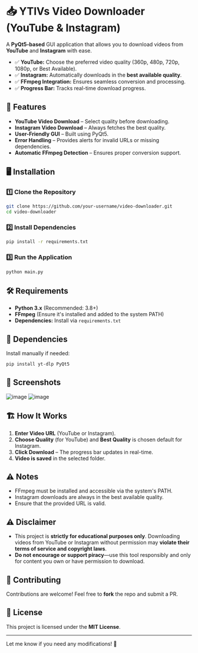 
# 📥 YTIVs Video Downloader (YouTube & Instagram)  

A **PyQt5-based** GUI application that allows you to download videos from **YouTube** and **Instagram** with ease.  
- ✅ **YouTube:** Choose the preferred video quality (360p, 480p, 720p, 1080p, or Best Available).  
- ✅ **Instagram:** Automatically downloads in the **best available quality**.  
- ✅ **FFmpeg Integration:** Ensures seamless conversion and processing.  
- ✅ **Progress Bar:** Tracks real-time download progress.  

## 🚀 Features  
- **YouTube Video Download** – Select quality before downloading.  
- **Instagram Video Download** – Always fetches the best quality.  
- **User-Friendly GUI** – Built using PyQt5.  
- **Error Handling** – Provides alerts for invalid URLs or missing dependencies.  
- **Automatic FFmpeg Detection** – Ensures proper conversion support.  

## 🖥️ Installation  

### 1️⃣ Clone the Repository  
```bash
git clone https://github.com/your-username/video-downloader.git
cd video-downloader
```

### 2️⃣ Install Dependencies  
```bash
pip install -r requirements.txt
```

### 3️⃣ Run the Application  
```bash
python main.py
```

## 🛠️ Requirements  
- **Python 3.x**  (Recommended: 3.8+)
- **FFmpeg** (Ensure it's installed and added to the system PATH)  
- **Dependencies:** Install via `requirements.txt`  

## 📌 Dependencies  
Install manually if needed:  
```bash
pip install yt-dlp PyQt5
```

## 🎥 Screenshots  
![image](https://github.com/user-attachments/assets/2f42f0fc-047e-46c5-8ecb-5e3ace36bd74)
![image](https://github.com/user-attachments/assets/3331ab42-74ec-4771-9bfc-3ca3a2b80bae)



## 🏗️ How It Works  
1. **Enter Video URL** (YouTube or Instagram).  
2. **Choose Quality** (for YouTube) and **Best Quality** is chosen default for Instagram.  
3. **Click Download** – The progress bar updates in real-time.  
4. **Video is saved** in the selected folder.  

## ⚠️ Notes  
- FFmpeg must be installed and accessible via the system's PATH.  
- Instagram downloads are always in the best available quality.  
- Ensure that the provided URL is valid.  

## ⚠️ Disclaimer  
- This project is **strictly for educational purposes only**. Downloading videos from YouTube or Instagram without permission may **violate their terms of service and copyright laws**.  
- **Do not encourage or support piracy**—use this tool responsibly and only for content you own or have permission to download.  
## 🤝 Contributing  
Contributions are welcome! Feel free to **fork** the repo and submit a PR.  

## 📜 License  
This project is licensed under the **MIT License**.  

---

Let me know if you need any modifications! 🚀

